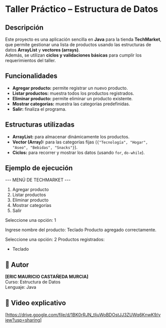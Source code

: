 # Taller Práctico – Estructura de Datos

## Descripción
Este proyecto es una aplicación sencilla en **Java** para la tienda **TechMarket**, que permite gestionar una lista de productos usando las estructuras de datos **ArrayList** y **vectores (arrays)**.  
Además, se utilizan **ciclos y validaciones básicas** para cumplir los requerimientos del taller.

## Funcionalidades
- **Agregar producto:** permite registrar un nuevo producto.
- **Listar productos:** muestra todos los productos registrados.
- **Eliminar producto:** permite eliminar un producto existente.
- **Mostrar categorías:** muestra las categorías predefinidas.
- **Salir:** finaliza el programa.

## Estructuras utilizadas
- **ArrayList:** para almacenar dinámicamente los productos.
- **Vector (Array):** para las categorías fijas (`{"Tecnología", "Hogar", "Aseo", "Bebidas", "Snacks"}`).
- **Ciclos:** para recorrer y mostrar los datos (usando `for`, `do-while`).

## Ejemplo de ejecución
--- MENÚ DE TECHMARKET ---

1. Agregar producto
2. Listar productos
3. Eliminar producto
4. Mostrar categorías
0. Salir

Seleccione una opción: 1

Ingrese nombre del producto: Teclado
Producto agregado correctamente.

Seleccione una opción: 2
Productos registrados:
-   Teclado


## 👤 Autor
**[ERIC MAURICIO CASTAÑEDA MURCIA]**  
Curso: Estructura de Datos  
Lenguaje: Java  

## 🎥 Video explicativo
[https://drive.google.com/file/d/1BK0rRJN_tljuWoBDOstJJ3ZUWq6KnwK9/view?usp=sharing]



